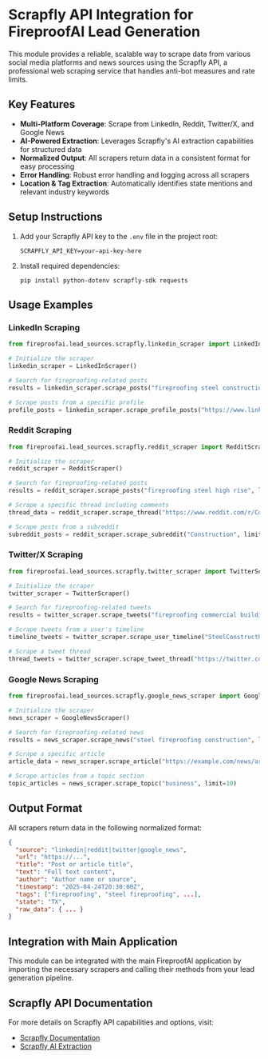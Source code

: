 # Scrapfly API Integration for FireproofAI Lead Generation

This module provides a reliable, scalable way to scrape data from various social media platforms and news sources using the Scrapfly API, a professional web scraping service that handles anti-bot measures and rate limits.

## Key Features

- **Multi-Platform Coverage**: Scrape from LinkedIn, Reddit, Twitter/X, and Google News
- **AI-Powered Extraction**: Leverages Scrapfly's AI extraction capabilities for structured data
- **Normalized Output**: All scrapers return data in a consistent format for easy processing
- **Error Handling**: Robust error handling and logging across all scrapers
- **Location & Tag Extraction**: Automatically identifies state mentions and relevant industry keywords

## Setup Instructions

1. Add your Scrapfly API key to the `.env` file in the project root:
   ```
   SCRAPFLY_API_KEY=your-api-key-here
   ```

2. Install required dependencies:
   ```
   pip install python-dotenv scrapfly-sdk requests
   ```

## Usage Examples

### LinkedIn Scraping

```python
from fireproofai.lead_sources.scrapfly.linkedin_scraper import LinkedInScraper

# Initialize the scraper
linkedin_scraper = LinkedInScraper()

# Search for fireproofing-related posts
results = linkedin_scraper.scrape_posts("fireproofing steel construction", limit=10)

# Scrape posts from a specific profile
profile_posts = linkedin_scraper.scrape_profile_posts("https://www.linkedin.com/company/skanska/", limit=5)
```

### Reddit Scraping

```python
from fireproofai.lead_sources.scrapfly.reddit_scraper import RedditScraper

# Initialize the scraper
reddit_scraper = RedditScraper()

# Search for fireproofing-related posts
results = reddit_scraper.scrape_posts("fireproofing steel high rise", limit=10)

# Scrape a specific thread including comments
thread_data = reddit_scraper.scrape_thread("https://www.reddit.com/r/Construction/comments/example")

# Scrape posts from a subreddit
subreddit_posts = reddit_scraper.scrape_subreddit("Construction", limit=15)
```

### Twitter/X Scraping

```python
from fireproofai.lead_sources.scrapfly.twitter_scraper import TwitterScraper

# Initialize the scraper
twitter_scraper = TwitterScraper()

# Search for fireproofing-related tweets
results = twitter_scraper.scrape_tweets("fireproofing commercial building", limit=20)

# Scrape tweets from a user's timeline
timeline_tweets = twitter_scraper.scrape_user_timeline("SteelConstructUS", limit=10)

# Scrape a tweet thread
thread_tweets = twitter_scraper.scrape_tweet_thread("https://twitter.com/username/status/123456789")
```

### Google News Scraping

```python
from fireproofai.lead_sources.scrapfly.google_news_scraper import GoogleNewsScraper

# Initialize the scraper
news_scraper = GoogleNewsScraper()

# Search for fireproofing-related news
results = news_scraper.scrape_news("steel fireproofing construction", limit=15, time_range="7d")

# Scrape a specific article
article_data = news_scraper.scrape_article("https://example.com/news/article")

# Scrape articles from a topic section
topic_articles = news_scraper.scrape_topic("business", limit=10)
```

## Output Format

All scrapers return data in the following normalized format:

```json
{
  "source": "linkedin|reddit|twitter|google_news",
  "url": "https://...",
  "title": "Post or article title",
  "text": "Full text content",
  "author": "Author name or source",
  "timestamp": "2025-04-24T20:30:00Z",
  "tags": ["fireproofing", "steel fireproofing", ...],
  "state": "TX",
  "raw_data": { ... }
}
```

## Integration with Main Application

This module can be integrated with the main FireproofAI application by importing the necessary scrapers and calling their methods from your lead generation pipeline.

## Scrapfly API Documentation

For more details on Scrapfly API capabilities and options, visit:
- [Scrapfly Documentation](https://scrapfly.io/docs)
- [Scrapfly AI Extraction](https://scrapfly.io/docs/scrape-api/ai-extraction)
